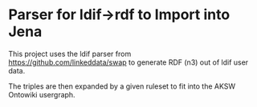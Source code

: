 Parser for ldif->rdf to Import into Jena
===

This project uses the ldif parser from  
https://github.com/linkeddata/swap
to generate RDF (n3) out of ldif user data.

The triples are then expanded by a given ruleset to fit into the AKSW Ontowiki usergraph.
